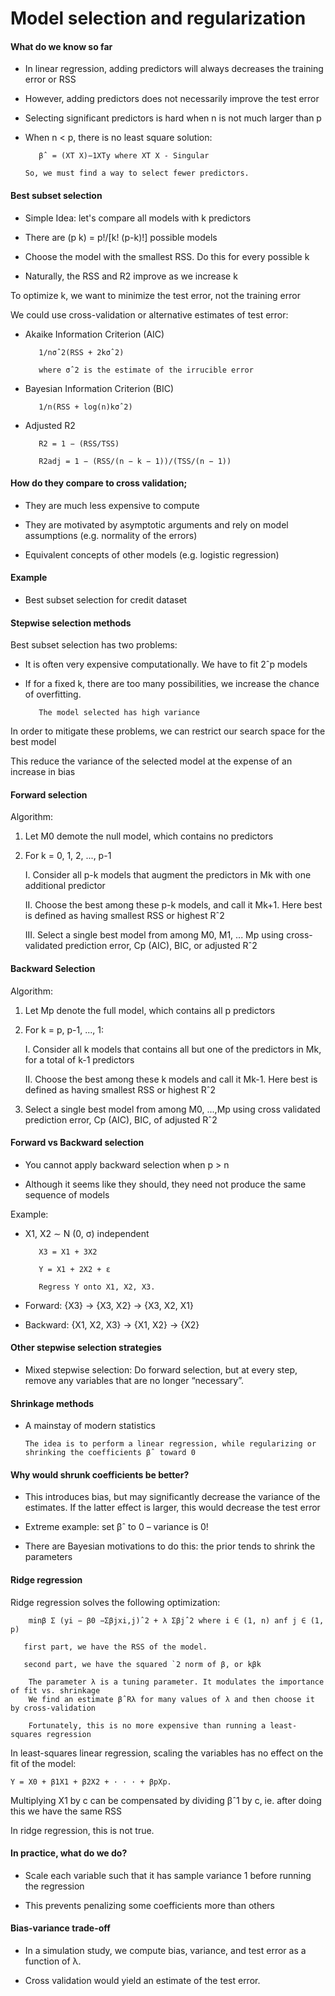 # Model selection and regularization



   #### What do we know so far
   
   * In linear regression, adding predictors will always decreases the training error or RSS
   
   * However, adding predictors does not necessarily improve the test error
   
   * Selecting significant predictors is hard when n is not much larger than p
   
   * When n < p, there is no least square solution:
   
            βˆ = (XT X)−1XTy where XT X - Singular
            
         So, we must find a way to select fewer predictors.
       
       
   #### Best subset selection
   
   * Simple Idea: let's compare all models with k predictors
   
   * There are (p k) = p!/[k! (p-k)!] possible models
   
   * Choose the model with the smallest RSS. Do this for every possible k
   
   * Naturally, the RSS and R2 improve as we increase k
   
   To optimize k, we want to minimize the test error, not the training error
   
   We could use cross-validation or alternative estimates of test error:
   
   * Akaike Information Criterion (AIC)
   
            1/nσˆ2(RSS + 2kσˆ2)
            
            where σˆ2 is the estimate of the irrucible error
        
   * Bayesian Information Criterion (BIC)
   
            1/n(RSS + log(n)kσˆ2)
            
   * Adjusted R2
   
            R2 = 1 − (RSS/TSS)
            
            R2adj = 1 − (RSS/(n − k − 1))/(TSS/(n − 1))
            
   #### How do they compare to cross validation;
   
   * They are much less expensive to compute
   
   * They are motivated by asymptotic arguments and rely on model assumptions (e.g. normality of the errors)
   
   * Equivalent concepts of other models (e.g. logistic regression)
   
   #### Example
   
   * Best subset selection for credit dataset
   
   #### Stepwise selection methods
   
   Best subset selection has two problems:
   
   * It is often very expensive computationally. We have to fit 2ˆp models
   
   * If for a fixed k, there are too many possibilities, we increase the chance of overfitting.
    
            The model selected has high variance
           
   In order to mitigate these problems, we can restrict our search space for the best model
   
   This reduce the variance of the selected model at the expense of an increase in bias
   
   #### Forward selection
   
   Algorithm:
    
   1. Let M0 demote the null model, which contains no predictors
   
   2. For k = 0, 1, 2, ..., p-1
   
        I. Consider all p-k models that augment the predictors in Mk with one additional predictor
        
        II. Choose the best among these p-k models, and call it Mk+1. Here best is defined as having smallest RSS or highest Rˆ2
        
        III. Select a single best model from among M0, M1, ... Mp using cross-validated prediction error, Cp (AIC), BIC, or adjusted Rˆ2
        
   #### Backward Selection
   
   Algorithm:
   
   1. Let Mp denote the full model, which contains all p predictors
   
   2. For k = p, p-1, ..., 1:
        
        I. Consider all k models that contains all but one of the predictors in Mk, for a total of k-1 predictors
        
        II. Choose the best among these k models and call it Mk-1. Here best is defined as having smallest RSS or highest Rˆ2
        
   3. Select a single best model from among M0, ...,Mp using cross validated prediction error, Cp (AIC), BIC, of adjusted Rˆ2
   
   
   #### Forward vs Backward selection
   
   * You cannot apply backward selection when p > n
   
   * Although it seems like they should, they need not produce the same sequence of models
   
   Example:
   
   * X1, X2 ∼ N (0, σ) independent
        
            X3 = X1 + 3X2
            
            Y = X1 + 2X2 + ε
            
            Regress Y onto X1, X2, X3.
            
   * Forward: {X3} → {X3, X2} → {X3, X2, X1}
   
   * Backward: {X1, X2, X3} → {X1, X2} → {X2}
   
        
   #### Other stepwise selection strategies
   
   * Mixed stepwise selection: Do forward selection, but at every step, remove any variables that are no longer “necessary”.
   
   #### Shrinkage methods
   
   * A mainstay of modern statistics
   
         The idea is to perform a linear regression, while regularizing or shrinking the coefficients βˆ toward 0
         
   #### Why would shrunk coefficients be better?
   
   * This introduces bias, but may significantly decrease the variance of the estimates. If the latter effect is larger, this would decrease the test error
       
   * Extreme example: set βˆ to 0 – variance is 0!
   
   * There are Bayesian motivations to do this: the prior tends to shrink the parameters
   
   #### Ridge regression
   
   Ridge regression solves the following optimization:
   
        minβ Σ (yi − β0 −Σβjxi,j)ˆ2 + λ Σβjˆ2 where i ∈ (1, n) anf j ∈ (1, p)
        
       first part, we have the RSS of the model.     
        
       second part, we have the squared `2 norm of β, or kβk
       
        The parameter λ is a tuning parameter. It modulates the importance of fit vs. shrinkage    
        We find an estimate βˆRλ for many values of λ and then choose it by cross-validation
   
        Fortunately, this is no more expensive than running a least-squares regression
        
   In least-squares linear regression, scaling the variables has no effect on the fit of the model:
   
    Y = X0 + β1X1 + β2X2 + · · · + βpXp.
    
   Multiplying X1 by c can be compensated by dividing βˆ1 by c, ie. after doing this we have the same RSS
   
   In ridge regression, this is not true.
   
   #### In practice, what do we do?
   
   * Scale each variable such that it has sample variance 1 before running the regression
   
   * This prevents penalizing some coefficients more than others
   
   #### Bias-variance trade-off
   
   * In a simulation study, we compute bias, variance, and test error as a function of λ.
   
   * Cross validation would yield an estimate of the test error.
   